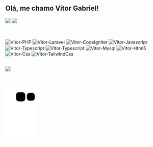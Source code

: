 ## Olá, me chamo Vitor Gabriel!

<div>
  <a href="https://github.com/dev-vitor-gabriel"></a>
  <img height="180em" src="https://github-readme-stats.vercel.app/api?username=dev-vitor-gabriel&show_icons=true&theme=dark&include_all_commits=true&count_private=true"/>
  <img height="180em" src="https://github-readme-stats.vercel.app/api/top-langs/?username=dev-vitor-gabriel&layout=compact&langs_count=16&theme=dark"/>
</div>

##

<div style="display: inline_block"><br>
  <img align="center" alt="Vitor-PHP" height="50" width="60" src="https://cdn.jsdelivr.net/gh/devicons/devicon/icons/php/php-plain.svg" />
  <img align="center" alt="Vitor-Laravel" height="50" width="60" src="https://cdn.jsdelivr.net/gh/devicons/devicon/icons/laravel/laravel-plain-wordmark.svg" />
  <img align="center" alt="Vitor-CodeIgniter" height="50" width="60" src="https://cdn.jsdelivr.net/gh/devicons/devicon/icons/codeigniter/codeigniter-plain.svg" />
  <img align="center" alt="Vitor-Javascripr" height="50" width="60" src="https://cdn.jsdelivr.net/gh/devicons/devicon/icons/javascript/javascript-original.svg" />
  <img align="center" alt="Vitor-Typescript" height="50" width="60" src="https://cdn.jsdelivr.net/gh/devicons/devicon/icons/typescript/typescript-plain.svg" />
  <img align="center" alt="Vitor-Typescript" height="50" width="60" src="https://cdn.jsdelivr.net/gh/devicons/devicon/icons/nodejs/nodejs-original.svg" />          
  <img align="center" alt="Vitor-Mysql" height="50" width="60" src="https://cdn.jsdelivr.net/gh/devicons/devicon/icons/mysql/mysql-original-wordmark.svg" />
  <img align="center" alt="Vitor-Html5" height="50" width="60" src="https://cdn.jsdelivr.net/gh/devicons/devicon/icons/html5/html5-original.svg" />
  <img align="center" alt="Vitor-Css" height="50" width="60" src="https://cdn.jsdelivr.net/gh/devicons/devicon/icons/css3/css3-original.svg" />
  <img align="center" alt="Vitor-TailwindCss" height="50" width="60" src="https://cdn.jsdelivr.net/gh/devicons/devicon/icons/tailwindcss/tailwindcss-plain.svg" />       
</div>

##

<div>
  <a href="https://www.linkedin.com/in/devitorgabriel/" target="_blank"><img src="https://res.cloudinary.com/practicaldev/image/fetch/s--imBRhTaX--/c_limit%2Cf_auto%2Cfl_progressive%2Cq_auto%2Cw_880/https://img.shields.io/badge/LinkedIn-0077B5%3Fstyle%3Dfor-the-badge%26logo%3Dlinkedin%26logoColor%3Dwhite" target="_blank"></a>
</div>

##

![Snake animation](https://github.com/dev-vitor-gabriel/dev-vitor-gabriel/blob/output/github-contribution-grid-snake.svg)
          
